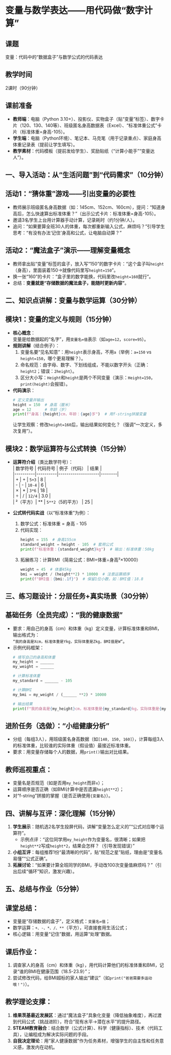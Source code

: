 
# 变量与数学表达——用代码做“数字计算”  


## 课题  
变量：代码中的“数据盒子”与数学公式的代码表达  


## 教学时间  
2课时（90分钟）  


## 课前准备  
- **教师端**：电脑（Python 3.10+）、投影仪、实物盒子（贴“变量”标签）、数字卡片（120、130、140等）、班级匿名身高数据表（Excel）、“标准体重公式”卡片（标准体重=身高-105）。  
- **学生端**：电脑（Python环境）、笔记本、马克笔（用于记录重点）、家庭身高体重记录表（提前让学生填写）。  
- **教学素材**：代码模板（提前发给学生）、奖励贴纸（“计算小能手”“变量达人”）。  


## 一、导入活动：从“生活问题”到“代码需求”（10分钟）  
## 活动1：“猜体重”游戏——引出变量的必要性  
- 教师展示班级匿名身高数据（如：145cm、152cm、160cm），提问：“知道身高后，怎么快速算出标准体重？”（出示公式卡片：标准体重=身高-105）。  
- 邀请3名学生上台用计算器手动计算，记录耗时（约1分钟/人）。  
- 追问：“如果要算全班30人的体重，每次都重新输入公式，麻烦吗？”引导学生思考：“有没有办法‘记住’身高和公式，让电脑自动算？”  

## 活动2：“魔法盒子”演示——理解变量概念  
- 教师拿出贴“变量”标签的盒子，放入写“150”的数字卡片：“这个盒子叫`height`（身高），里面装着150→就像代码里写`height=150`”。  
- 换一张“160”的卡片：“盒子里的数字能换，代码里改`height=160`就行”。  
- 总结：**变量就是“存储数据的魔法盒子，能随时更新内容”**。  


## 二、知识点讲解：变量与数学运算（30分钟）  
## 模块1：变量的定义与规则（15分钟）  
- **核心概念**：  
  变量是给数据起的“名字”，用`变量名=值`表示（如`age=12`，`score=95`）。  
- **规则讲解**（结合例子）：  
  1. 变量名要“见名知意”：用`height`表示身高，不用`a`（举例：`a=150` vs `height=150`，哪个更易理解？）。  
  2. 命名规范：由字母、数字、下划线组成，不能以数字开头（正确：`height2`；错误：`2height`）。  
  3. 区分大小写：`Height`和`height`是两个不同变量（演示：`Height=150`，`print(height)`会报错）。  
- **代码演示**：  
  ```python
  # 定义变量并输出
  height = 150  # 身高（厘米）
  age = 12      # 年龄（岁）
  print(f"身高：{height}cm，年龄：{age}岁")  # 用f-string拼接变量
  ```  
  让学生观察：修改`height=160`后，输出结果如何变化？（强调“一次定义，多次复用”）。  

## 模块2：数学运算符与公式转换（15分钟）  
- **运算符介绍**（类比数学符号）：  
  | 数学符号 | 代码符号 | 例子（代码）       | 结果   |  
  |----------|----------|--------------------|--------|  
  | +        | +        | `5+3`              | 8      |  
  | -        | -        | `10-4`             | 6      |  
  | ×        | *        | `3*6`              | 18     |  
  | ÷        | /        | `12/4`             | 3.0    |  
  | ²（平方）| **       | `5**2`（5的平方）  | 25     |  

- **公式转代码实战**（以“标准体重”为例）：  
  1. 数学公式：标准体重 = 身高 - 105  
  2. 代码实现：  
     ```python
     height = 155  # 身高155cm
     standard_weight = height - 105  # 套用公式
     print(f"标准体重：{standard_weight}kg")  # 输出：标准体重：50kg
     ```  
  3. 拓展练习：计算BMI（简易公式：BMI=体重÷身高²×10000）  
     ```python
     weight = 45  # 体重45kg
     bmi = weight / (height**2) * 10000  # 注意运算顺序
     print(f"BMI值：{bmi:.1f}")  # 保留1位小数，如：BMI值：18.8
     ```  


## 三、练习题设计：分层任务+真实场景（30分钟）  
## 基础任务（全员完成）：“我的健康数据”  
- 要求：用自己的身高（cm）和体重（kg）定义变量，计算标准体重和BMI，输出格式为：  
  `“我的身高是Xcm，标准体重是Ykg，实际体重是Zkg，BMI值是W”`。  
- 示例代码框架：  
  ```python
  # 填写自己的身高和体重
  my_height = ______
  my_weight = ______

  # 计算标准体重
  my_standard = ______ - 105

  # 计算BMI
  my_bmi = my_weight / (______ **2) * 10000

  # 输出结果
  print(f"我的身高是{my_height}cm，标准体重是{my_standard}kg，实际体重是{my_weight}kg，BMI值是{my_bmi:.1f}")
  ```  

## 进阶任务（选做）：“小组健康分析”  
- 分组（每组3人），用班级匿名身高数据（如`[140, 150, 160]`），计算每组3人的标准体重，比较谁的实际体重（假设值）最接近标准体重。  
- 要求：用变量存储每个人的数据，用`print()`输出对比结果。  

## 教师巡视重点：  
- 变量名是否规范（如是否用`my_height`而非`x`）；  
- 运算顺序是否正确（如BMI计算中是否遗漏`height**2`）；  
- 对“f-string”拼接的掌握（是否正确使用`{变量名}`）。  


## 四、讲解与互评：深化理解（15分钟）  
1. **学生展示**：随机选2名学生投屏代码，讲解“变量怎么定义的”“公式对应哪个运算符”。  
   - 示例点评：“这位同学用`my_height`作为变量名，很清晰；如果把`height**2`写成`height*2`，结果会怎样？（引导发现错误）”  
2. **小组互评**：每组推荐1份“最清晰的代码”，贴“规范之星”贴纸，理由是“变量名易懂”“公式正确”。  
3. **拓展讨论**：“如果要计算全班同学的BMI，手动改100次变量值麻烦吗？”（引出后续“循环”知识，激发兴趣）。  


## 五、总结与作业（5分钟）  
## 课堂总结：  
- 变量是“存储数据的盒子”，定义格式：`变量名=值`；  
- 数学运算：`+、-、*、/、**`（平方），可直接套用生活公式；  
- 核心逻辑：用变量“记住”数据，用运算“处理”数据。  

## 课后作业：  
1. 调查家人的身高（cm）和体重（kg），用代码计算他们的标准体重和BMI，记录“谁的BMI在健康范围（18.5-23.9）”；  
2. 尝试修改代码，给BMI超标的家人输出“建议”（如`print("爸爸需要多运动哦！")`）。  


## 教学理论支撑：  
1. **维果茨基最近发展区**：通过“魔法盒子”具象化变量（降低抽象难度），再过渡到代码公式（挑战进阶），符合“现有水平→潜在水平”的提升路径。  
2. **STEAM教育融合**：结合数学（公式计算）、科学（健康指标）、技术（代码工具），让编程成为解决实际问题的手段。  
3. **自我决定理论**：用“家人健康数据”作为任务素材，增强学生的自主性和任务意义感，激发内在动机。
